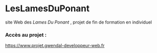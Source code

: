 # LesLamesDuPonant

site Web des _Lames Du Ponant_ , projet de fin de formation en individuel

### Accès au projet : 

https://www.projet.gwendal-developpeur-web.fr
